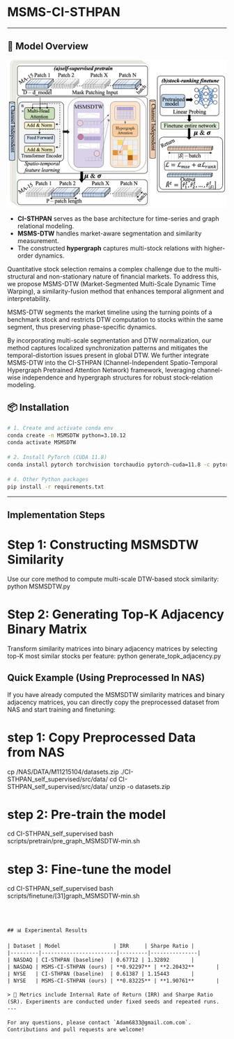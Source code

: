 # MSMS-CI-STHPAN
---

## 🧠 Model Overview

<p align="center">
  <img src="figures/model_architecture.png" alt="Model Overview" width="800"/>
</p>

- **CI-STHPAN** serves as the base architecture for time-series and graph relational modeling.
- **MSMS-DTW** handles market-aware segmentation and similarity measurement.
- The constructed **hypergraph** captures multi-stock relations with higher-order dynamics.

Quantitative stock selection remains a complex challenge due to the multi-structural and non-stationary nature of financial markets. To address this, we propose MSMS-DTW (Market-Segmented Multi-Scale Dynamic Time Warping), a similarity-fusion method that enhances temporal alignment and interpretability.

MSMS-DTW segments the market timeline using the turning points of a benchmark stock and restricts DTW computation to stocks within the same segment, thus preserving phase-specific dynamics.

By incorporating multi-scale segmentation and DTW normalization, our method captures localized synchronization patterns and mitigates the temporal-distortion issues present in global DTW. We further integrate MSMS-DTW into the CI-STHPAN (Channel-Independent Spatio-Temporal Hypergraph Pretrained Attention Network) framework, leveraging channel-wise independence and hypergraph structures for robust stock-relation modeling.

## 📦 Installation

```bash
# 1. Create and activate conda env
conda create -n MSMSDTW python=3.10.12
conda activate MSMSDTW

# 2. Install PyTorch (CUDA 11.8)
conda install pytorch torchvision torchaudio pytorch-cuda=11.8 -c pytorch -c nvidia

# 4. Other Python packages
pip install -r requirements.txt
```

---

## Implementation Steps

# Step 1: Constructing MSMSDTW Similarity
Use our core method to compute multi-scale DTW-based stock similarity:
  python MSMSDTW.py

# Step 2: Generating Top-K Adjacency Binary Matrix
Transform similarity matrices into binary adjacency matrices by selecting top-K most similar stocks per feature:
  python generate_topk_adjacency.py

## Quick Example (Using Preprocessed In NAS)
If you have already computed the MSMSDTW similarity matrices and binary adjacency matrices, you can directly copy the preprocessed dataset from NAS and start training and finetuning:

# step 1: Copy Preprocessed Data from NAS
  cp /NAS/DATA/M11215104/datasets.zip ./CI-STHPAN_self_supervised/src/data/
  cd CI-STHPAN_self_supervised/src/data/
  unzip -o datasets.zip

# step 2: Pre-train the model
  cd CI-STHPAN_self_supervised
  bash scripts/pretrain/pre_graph_MSMSDTW-min.sh

# step 3: Fine-tune the model 
  cd CI-STHPAN_self_supervised
  bash scripts/finetune/[31]graph_MSMSDTW-min.sh
```



## 📊 Experimental Results

| Dataset | Model                 | IRR     | Sharpe Ratio |
|---------|------------------------|---------|---------------|
| NASDAQ | CI-STHPAN (baseline)  | 0.67712 | 1.32892       |
| NASDAQ | MSMS-CI-STHPAN (ours) | **0.92297** | **2.20432**       |
| NYSE   | CI-STHPAN (baseline)  | 0.61387 | 1.15443       |
| NYSE   | MSMS-CI-STHPAN (ours) | **0.83225** | **1.90761**       |

> 🔬 Metrics include Internal Rate of Return (IRR) and Sharpe Ratio (SR). Experiments are conducted under fixed seeds and repeated runs.
---

For any questions, please contact `Adam6833@gmail.com.com`. Contributions and pull requests are welcome!
